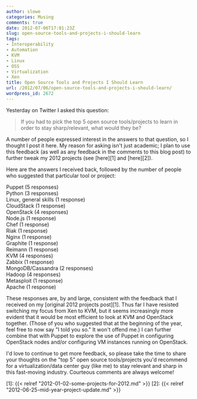 ```yaml
---
author: slowe
categories: Musing
comments: true
date: 2012-07-06T17:01:23Z
slug: open-source-tools-and-projects-i-should-learn
tags:
- Interoperability
- Automation
- KVM
- Linux
- OSS
- Virtualization
- Xen
title: Open Source Tools and Projects I Should Learn
url: /2012/07/06/open-source-tools-and-projects-i-should-learn/
wordpress_id: 2672
---
```


Yesterday on Twitter I asked this question:

>If you had to pick the top 5 open source tools/projects to learn in order to stay sharp/relevant, what would they be?

A number of people expressed interest in the answers to that question, so I thought I post it here. My reason for asking isn't just academic; I plan to use this feedback (as well as any feedback in the comments to this blog post) to further tweak my 2012 projects (see [here][1] and [here][2]).

Here are the answers I received back, followed by the number of people who suggested that particular tool or project:

Puppet (5 responses)  
Python (3 responses)  
Linux, general skills (1 response)  
CloudStack (1 response)  
OpenStack (4 responses)  
Node.js (1 response)  
Chef (1 response)  
Riak (1 response)  
Nginx (1 response)  
Graphite (1 response)  
Reimann (1 response)  
KVM (4 responses)  
Zabbix (1 response)  
MongoDB/Cassandra (2 responses)  
Hadoop (4 responses)  
Metasploit (1 response)  
Apache (1 response)

These responses are, by and large, consistent with the feedback that I received on my [original 2012 projects post][1]. Thus far I have resisted switching my focus from Xen to KVM, but it seems increasingly more evident that it would be most efficient to look at KVM and OpenStack together. (Those of you who suggested that at the beginning of the year, feel free to now say "I told you so." It won't offend me.) I can further combine that with Puppet to explore the use of Puppet in configuring OpenStack nodes and/or configuring VM instances running on OpenStack.

I'd love to continue to get more feedback, so please take the time to share your thoughts on the "top 5" open source tools/projects you'd recommend for a virtualization/data center guy (like me) to stay relevant and sharp in this fast-moving industry. Courteous comments are always welcome!

[1]: {{< relref "2012-01-02-some-projects-for-2012.md" >}}
[2]: {{< relref "2012-06-25-mid-year-project-update.md" >}}
